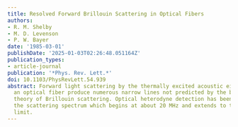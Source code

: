 ```yaml
---
title: Resolved Forward Brillouin Scattering in Optical Fibers
authors:
- R. M. Shelby
- M. D. Levenson
- P. W. Bayer
date: '1985-03-01'
publishDate: '2025-01-03T02:26:48.051164Z'
publication_types:
- article-journal
publication: '*Phys. Rev. Lett.*'
doi: 10.1103/PhysRevLett.54.939
abstract: Forward light scattering by the thermally excited acoustic eigenmodes of
  an optical fiber produce numerous narrow lines not predicted by the bulk-interaction
  theory of Brillouin scattering. Optical heterodyne detection has been used to resolve
  the scattering spectrum which begins at about 20 MHz and extends to the detection
  limit.
---
```

